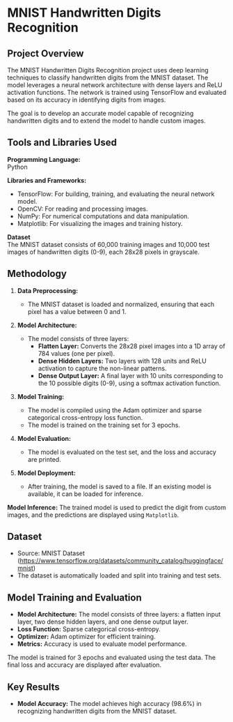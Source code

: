 # MNIST Handwritten Digits Recognition

## Project Overview

The MNIST Handwritten Digits Recognition project uses deep learning techniques to classify handwritten digits from the MNIST dataset. The model leverages a neural network architecture with dense layers and ReLU activation functions. The network is trained using TensorFlow and evaluated based on its accuracy in identifying digits from images.

The goal is to develop an accurate model capable of recognizing handwritten digits and to extend the model to handle custom images.

## Tools and Libraries Used

**Programming Language:**  
Python

**Libraries and Frameworks:**
- TensorFlow: For building, training, and evaluating the neural network model.
- OpenCV: For reading and processing images.
- NumPy: For numerical computations and data manipulation.
- Matplotlib: For visualizing the images and training history.

**Dataset**  
The MNIST dataset consists of 60,000 training images and 10,000 test images of handwritten digits (0-9), each 28x28 pixels in grayscale.

## Methodology

1. **Data Preprocessing:**
   - The MNIST dataset is loaded and normalized, ensuring that each pixel has a value between 0 and 1.
   
2. **Model Architecture:**
   - The model consists of three layers:
     - **Flatten Layer:** Converts the 28x28 pixel images into a 1D array of 784 values (one per pixel).
     - **Dense Hidden Layers:** Two layers with 128 units and ReLU activation to capture the non-linear patterns.
     - **Dense Output Layer:** A final layer with 10 units corresponding to the 10 possible digits (0-9), using a softmax activation function.

3. **Model Training:**
   - The model is compiled using the Adam optimizer and sparse categorical cross-entropy loss function. 
   - The model is trained on the training set for 3 epochs.

4. **Model Evaluation:**
   - The model is evaluated on the test set, and the loss and accuracy are printed.

5. **Model Deployment:**
   - After training, the model is saved to a file. If an existing model is available, it can be loaded for inference.

**Model Inference:**
The trained model is used to predict the digit from custom images, and the predictions are displayed using `Matplotlib`.

## Dataset
- Source: MNIST Dataset (https://www.tensorflow.org/datasets/community_catalog/huggingface/mnist)
- The dataset is automatically loaded and split into training and test sets.

## Model Training and Evaluation

- **Model Architecture:** The model consists of three layers: a flatten input layer, two dense hidden layers, and one dense output layer.
- **Loss Function:** Sparse categorical cross-entropy.
- **Optimizer:** Adam optimizer for efficient training.
- **Metrics:** Accuracy is used to evaluate model performance.
  
The model is trained for 3 epochs and evaluated using the test data. The final loss and accuracy are displayed after evaluation.

## Key Results
- **Model Accuracy:** The model achieves high accuracy (98.6%) in recognizing handwritten digits from the MNIST dataset.

